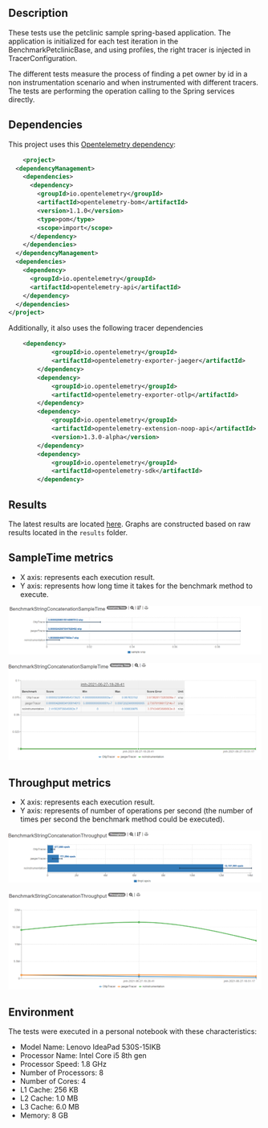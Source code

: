 
## Description

These tests use the petclinic sample spring-based application. The application is initialized for each test iteration in the BenchmarkPetclinicBase, and using profiles, the right tracer is injected in TracerConfiguration.

The different tests measure the process of finding a pet owner by id in a non instrumentation scenario and when instrumented with different tracers. The tests are performing the operation calling to the Spring services directly. 

## Dependencies

This project uses this [Opentelemetry dependency](https://github.com/open-telemetry/opentelemetry-java):

```xml
    <project>
  <dependencyManagement>
    <dependencies>
      <dependency>
        <groupId>io.opentelemetry</groupId>
        <artifactId>opentelemetry-bom</artifactId>
        <version>1.1.0</version>
        <type>pom</type>
        <scope>import</scope>
      </dependency>
    </dependencies>
  </dependencyManagement>
  <dependencies>
    <dependency>
      <groupId>io.opentelemetry</groupId>
      <artifactId>opentelemetry-api</artifactId>
    </dependency>
  </dependencies>
</project>

```

Additionally, it also uses the following tracer dependencies

```xml
    <dependency>
            <groupId>io.opentelemetry</groupId>
            <artifactId>opentelemetry-exporter-jaeger</artifactId>
        </dependency>
        <dependency>
            <groupId>io.opentelemetry</groupId>
            <artifactId>opentelemetry-exporter-otlp</artifactId>
        </dependency>
        <dependency>
            <groupId>io.opentelemetry</groupId>
            <artifactId>opentelemetry-extension-noop-api</artifactId> 
            <version>1.3.0-alpha</version>   
        </dependency>
        <dependency>
            <groupId>io.opentelemetry</groupId>
            <artifactId>opentelemetry-sdk</artifactId>
        </dependency>
```

## Results

The latest results are located [here]().
Graphs are constructed based on raw results located in the ``results`` folder.

## SampleTime metrics

- X axis: represents each execution result.
- Y axis: represents how long time it takes for the benchmark method to execute.

![BenchmarkStringConcatenationSampleTime-5](results-imgs/BenchmarkStringConcatenationSampleTime5.png)

![BenchmarkStringConcatenationSampleTime-6](results-imgs/BenchmarkStringConcatenationSampleTime6.png)

## Throughput metrics

- X axis: represents each execution result.
- Y axis: represents of number of operations per second  (the number of times per second the benchmark method could be executed).

![BenchmarkStringConcatenationThroughput-5](results-imgs/BenchmarkStringConcatenationThroughput5.png)

![BenchmarkStringConcatenationThroughput-6](results-imgs/BenchmarkStringConcatenationThroughput6.png)


## Environment
The tests were executed in a personal notebook with these characteristics:

- Model Name: Lenovo IdeaPad 530S-15IKB
- Processor Name:	Intel Core i5 8th gen
- Processor Speed:	1.8 GHz
- Number of Processors:	8
- Number of Cores: 4
- L1 Cache: 256 KB
- L2 Cache:	1.0 MB
- L3 Cache:	6.0 MB
- Memory:	8 GB

